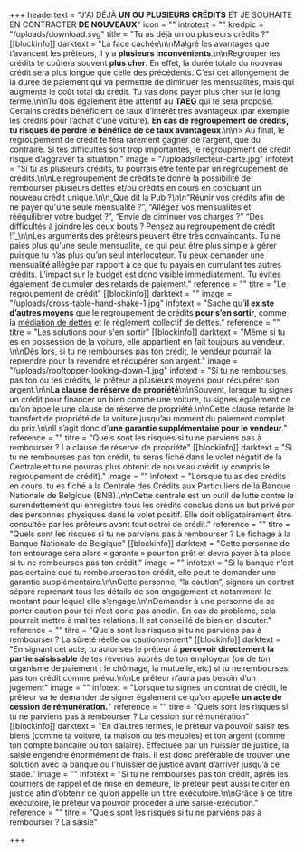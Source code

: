 +++
headertext = "J'AI DÉJÀ **UN OU PLUSIEURS CRÉDITS** ET JE SOUHAITE EN CONTRACTER **DE NOUVEAUX**"
icon = ""
introtext = ""
kredpic = "/uploads/download.svg"
title = "Tu as déjà un ou plusieurs crédits ?"
[[blockinfo]]
darktext = "La face cachée\n\nMalgré les avantages que t’avancent les prêteurs, il y a **plusieurs inconvénients**.\n\nRegrouper tes crédits te coûtera souvent **plus cher**. En effet, la durée totale du nouveau crédit sera plus longue que celle des précédents. C’est cet allongement de la durée de paiement qui va permettre de diminuer les mensualités, mais qui augmente le coût total du crédit. Tu vas donc payer plus cher sur le long terme.\n\nTu dois également être attentif au **TAEG** qui te sera proposé. Certains crédits bénéficient de taux d’intérêt très avantageux (par exemple les crédits pour l’achat d’une voiture). **En cas de regroupement de crédits, tu risques de perdre le bénéfice de ce taux avantageux**.\n\n> Au final, le regroupement de crédit te fera rarement gagner de l’argent, que du contraire. Si tes difficultés sont trop importantes, le regroupement de crédit risque d’aggraver ta situation."
image = "/uploads/lecteur-carte.jpg"
infotext = "Si tu as plusieurs crédits, tu pourrais être tenté par un regroupement de crédits.\n\nLe regroupement de crédits te donne la possibilité de rembourser plusieurs dettes et/ou crédits en cours en concluant un nouveau crédit unique.\n\n_Que dit la Pub ?_\n\n_“Réunir vos crédits afin de ne payer qu'une seule mensualité ?”, “Allégez vos mensualités et rééquilibrer votre budget ?”, “Envie de diminuer vos charges ?” “Des difficultés à joindre les deux bouts ? Pensez au regroupement de crédit !”_\n\nLes arguments des prêteurs peuvent être très convaincants. Tu ne paies plus qu’une seule mensualité, ce qui peut être plus simple à gérer puisque tu n’as plus qu’un seul interlocuteur. Tu peux demander une mensualité allégée par rapport à ce que tu payais en cumulant tes autres crédits. L’impact sur le budget est donc visible immédiatement. Tu évites également de cumuler des retards de paiement."
reference = ""
titre = "Le regroupement de crédit"
[[blockinfo]]
darktext = ""
image = "/uploads/cross-table-hand-shake-1.jpg"
infotext = "Sache qu’**il existe d’autres moyens** que le regroupement de crédits **pour s’en sortir**, comme la [médiation de dettes](#https://lafacecacheeducredit.be/je-ne-parviens-plus-%C3%A0-rembourser-mes-credits#smd) et le règlement collectif de dettes."
reference = ""
titre = "Les solutions pour s'en sortir"
[[blockinfo]]
darktext = "Même si tu es en possession de la voiture, elle appartient en fait toujours au vendeur. \n\nDès lors, si tu ne rembourses pas ton crédit, le vendeur pourrait la reprendre pour la revendre et récupérer son argent."
image = "/uploads/rooftopper-looking-down-1.jpg"
infotext = "Si tu ne rembourses pas ton ou tes crédits, le prêteur a plusieurs moyens pour récupérer son argent.\n\n**La clause de réserve de propriété**\n\nSouvent, lorsque tu signes un crédit pour financer un bien comme une voiture, tu signes également ce qu’on appelle une clause de réserve de propriété.\n\nCette clause retarde le transfert de propriété de la voiture jusqu’au moment du paiement complet du prix.\n\nIl s’agit donc d’**une garantie supplémentaire pour le vendeur**."
reference = ""
titre = "Quels sont les risques si tu ne parviens pas à rembourser ? La clause de réserve de propriété"
[[blockinfo]]
darktext = "Si tu ne rembourses pas ton crédit, tu seras fiché dans le volet négatif de la Centrale et tu ne pourras plus obtenir de nouveau crédit (y compris le regroupement de crédit)."
image = ""
infotext = "Lorsque tu as des crédits en cours, tu es fiché à la Centrale des Crédits aux Particuliers de la Banque Nationale de Belgique (BNB).\n\nCette centrale est un outil de lutte contre le surendettement qui enregistre tous les crédits conclus dans un but privé par des personnes physiques dans le volet positif. Elle doit obligatoirement être consultée par les prêteurs avant tout octroi de crédit."
reference = ""
titre = "Quels sont les risques si tu ne parviens pas à rembourser ? Le fichage à la Banque Nationale de Belgique"
[[blockinfo]]
darktext = "Cette personne de ton entourage sera alors « garante » pour ton prêt et devra payer à ta place si tu ne rembourses pas ton crédit."
image = ""
infotext = "Si la banque n’est pas certaine que tu rembourseras ton crédit, elle peut te demander une garantie supplémentaire.\n\nCette personne, “la caution”, signera un contrat séparé reprenant tous les détails de son engagement et notamment le montant pour lequel elle s’engage.\n\nDemander à une personne de se porter caution pour toi n’est donc pas anodin. En cas de problème, cela pourrait mettre à mal tes relations. Il est conseillé de bien en discuter."
reference = ""
titre = "Quels sont les risques si tu ne parviens pas à rembourser ? La sûreté réelle ou cautionnement"
[[blockinfo]]
darktext = "En signant cet acte, tu autorises le prêteur à **percevoir directement la partie saisissable** de tes revenus auprès de ton employeur (ou de ton organisme de paiement : le chômage, la mutuelle, etc) si tu ne rembourses pas ton crédit comme prévu.\n\nLe prêteur n’aura pas besoin d’un jugement"
image = ""
infotext = "Lorsque tu signes un contrat de crédit, le prêteur va te demander de signer également ce qu’on appelle **un acte de cession de rémunération.**"
reference = ""
titre = "Quels sont les risques si tu ne parviens pas à rembourser ? La cession sur rémunération"
[[blockinfo]]
darktext = "En d’autres termes, le prêteur va pouvoir saisir tes biens (comme ta voiture, ta maison ou tes meubles) et ton argent (comme ton compte bancaire ou ton salaire). Effectuée par un huissier de justice, la saisie engendre énormément de frais. Il est donc préférable de trouver une solution avec la banque ou l'huissier de justice avant d’arriver jusqu’à ce stade."
image = ""
infotext = "Si tu ne rembourses pas ton crédit, après les courriers de rappel et de mise en demeure, le prêteur peut aussi te citer en justice afin d’obtenir ce qu’on appelle un titre exécutoire.\n\nGrâce à ce titre exécutoire, le prêteur va pouvoir procéder à une saisie-exécution."
reference = ""
titre = "Quels sont les risques si tu ne parviens pas à rembourser ? La saisie"

+++
